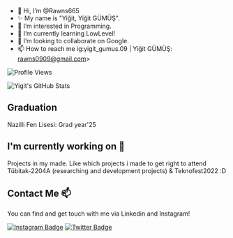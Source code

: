 - 👋 Hi, I’m @Rawns665
- ✨ My name is "Yiğit, Yiğit GÜMÜŞ".
- 👀 I’m interested in Programming.
- 🌱 I’m currently learning LowLevel!
- 💞️ I’m looking to collaborate on Google.
- 📫 How to reach me ig:yigit_gumus.09 | Yiğit GÜMÜŞ: rawns0909@gmail.com>

![Profile Views](https://komarev.com/ghpvc/?username=tomz0f)

![Yigit's GitHub Stats](https://github-readme-stats.vercel.app/api?username=tomz0f&show_icons=true)

## Graduation

Nazilli Fen Lisesi: Grad year'25

## I'm currently working on 🔭

Projects in my made.
Like which projects i made to get right to attend Tübitak-2204A (researching and development projects) & Teknofest2022 :D

## Contact Me 📫

You can find and get touch with me via Linkedin and Instagram!

[![Instagram Badge](https://img.shields.io/badge/yigitgumus-follow%20on%20instagram-blue?style=for-the-badge&logo=instagram)](https://instagram.com/yigitgumus09/)
[![Twitter Badge](https://img.shields.io/badge/yigitgumus-follow%20on%20twitter-blue?style=for-the-badge&logo=twitter)](https://twitter.com/yigitgumus09/)


<!---
Rawns665/Rawns665 is a ✨ special ✨ repository because its `README.md` (this file) appears on your GitHub profile.
You can click the Preview link to take a look at your changes.
--->
